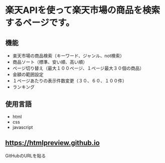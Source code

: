 # 楽天APIを使って楽天市場の商品を検索するページです。

## 機能

- 楽天市場の商品検索（キーワード、ジャンル、not検索）
- 商品ソート（標準、安い順、高い順）
- ページ切り替え（最大１００ページ、１ページ最大３０個の商品）
- 金額の範囲設定
- １ページあたりの表示件数変更（３０、６０、１００件）
- ランキング

## 使用言語

- html
- css
- javascript

## https://htmlpreview.github.io
GitHubのURLを貼る

